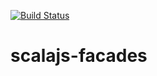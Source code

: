 [![Build Status](https://travis-ci.org/nafg/scalajs-facades.svg?branch=master)](https://travis-ci.org/nafg/scalajs-facades)

# scalajs-facades
